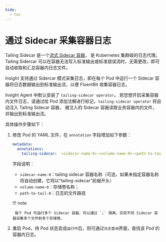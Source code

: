 ```yaml
---
hide:
  - toc
---
```


# 通过 Sidecar 采集容器日志

Tailing Sidecar 是一个[流式 Sidecar 容器](https://kubernetes.io/docs/concepts/cluster-administration/logging/#streaming-sidecar-container)，
是 Kubernetes 集群级的日志代理。Tailing Sidercar 可以在容器无法写入标准输出或标准错误流时，无需更改，即可自动收取和汇总容器内日志文件。

Insight 支持通过 Sidercar  模式采集日志，即在每个 Pod 中运行一个 Sidecar 容器将日志数据输出到标准输出流，以便 FluentBit 收集容器日志。

Insight Agent 中默认安装了 `tailing-sidecar operator`。
若您想开启采集容器内文件日志，请通过给 Pod 添加注解进行标记，`tailing-sidecar operator` 将自动注入 Tailing Sidecar 容器，
被注入的 Sidecar 容器读取业务容器内的文件， 并输出到标准输出流。

具体操作步骤如下：

1. 修改 Pod 的 YAML 文件，在 `annotation` 字段增加如下参数：

    ```yaml
    metadata:
      annotations:
        tailing-sidecar:  <sidecar-name-0>:<volume-name-0>:<path-to-tail-0>;<sidecar-name-1>:<volume-name-1>:<path-to-tail-1>
    ```

    字段说明：

    - `sidecar-name-0`：tailing sidecar 容器名称（可选，如果未指定容器名称将自动创建，它将以“tailing-sidecar”前缀开头）
    - `volume-name-0`：存储卷名称；
    - `path-to-tail-0`：日志的文件路径

    !!! note

        每个 Pod 可运行多个 Sidecar 容器，可以通过 `;` 隔离，实现不同 Sidecar 容器采集多个文件到多个存储卷。

2. 重启 Pod，待 Pod 状态变成`运行中`后，则可通过`日志查询`界面，查找该 Pod 的容器内日志。

